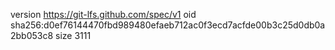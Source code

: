 version https://git-lfs.github.com/spec/v1
oid sha256:d0ef76144470fbd989480efaeb712ac0f3ecd7acfde00b3c25d0db0a2bb053c8
size 3111
